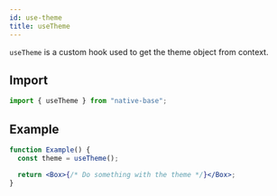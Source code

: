 ```yaml
---
id: use-theme
title: useTheme
---
```


`useTheme` is a custom hook used to get the theme object from context.

## Import

```jsx
import { useTheme } from "native-base";
```

## Example

```jsx
function Example() {
  const theme = useTheme();

  return <Box>{/* Do something with the theme */}</Box>;
}
```
